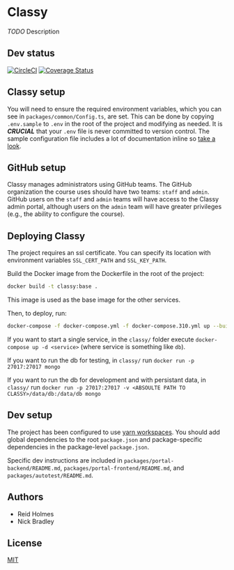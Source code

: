 # Classy

_TODO_ Description

## Dev status

[![CircleCI](https://circleci.com/gh/ubccpsc/classy.svg?style=svg)](https://circleci.com/gh/ubccpsc/classy)
[![Coverage Status](https://coveralls.io/repos/github/ubccpsc/classy/badge.svg?branch=master)](https://coveralls.io/github/ubccpsc/classy?branch=master)

## Classy setup
You will need to ensure the required environment variables, which you can see in `packages/common/Config.ts`, are set.
This can be done by copying `.env.sample` to `.env` in the root of the project and modifying as needed. It is ***CRUCIAL*** that your `.env` file is never committed to version control.
The sample configuration file includes a lot of documentation inline so [take a look](https://github.com/ubccpsc/classy/blob/master/.env.sample).

## GitHub setup
Classy manages administrators using GitHub teams. The GitHub organization the course uses should have two teams: `staff` and `admin`. GitHub users on the `staff` and `admin` teams will have access to the Classy admin portal, although users on the `admin` team will have greater privileges (e.g., the ability to configure the course).

## Deploying Classy
The project requires an ssl certificate.
You can specify its location with environment variables `SSL_CERT_PATH` and `SSL_KEY_PATH`.

Build the Docker image from the Dockerfile in the root of the project:
```bash
docker build -t classy:base .
```
This image is used as the base image for the other services.

Then, to deploy, run:
```bash
docker-compose -f docker-compose.yml -f docker-compose.310.yml up --build -d
```

If you want to start a single service, in the `classy/` folder execute `docker-compose up -d <service>` (where service is something like `db`).
	
If you want to run the db for testing, in `classy/` run `docker run -p 27017:27017 mongo`

If you want to run the db for development and with persistant data, in `classy/` run `docker run -p 27017:27017 -v <ABSOULTE PATH TO CLASSY>/data/db:/data/db mongo`  

## Dev setup
The project has been configured to use [yarn workspaces](https://yarnpkg.com/lang/en/docs/workspaces/#toc-how-to-use-it).
You should add global dependencies to the root `package.json` and package-specific dependencies in the package-level `package.json`.

Specific dev instructions are included in `packages/portal-backend/README.md`, `packages/portal-frontend/README.md`, and `packages/autotest/README.md`.

## Authors

- Reid Holmes
- Nick Bradley

## License

[MIT](LICENSE)
